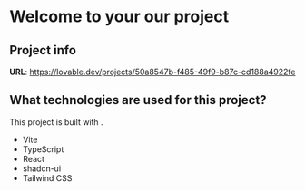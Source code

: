 # Welcome to your our project

## Project info

**URL**: https://lovable.dev/projects/50a8547b-f485-49f9-b87c-cd188a4922fe



## What technologies are used for this project?

This project is built with .

- Vite
- TypeScript
- React
- shadcn-ui
- Tailwind CSS

